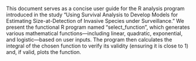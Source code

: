 This document serves as a concise user guide for the R analysis program introduced in the study “Using Survival Analysis to Develop Models for Estimating Size-at-Detection of Invasive Species under Surveillance.” We present the functional R program named “select_function”, which generates various mathematical functions—including linear, quadratic, exponential, and logistic—based on user inputs. The program then calculates the integral of the chosen function to verify its validity (ensuring it is close to 1) and, if valid, plots the function.
